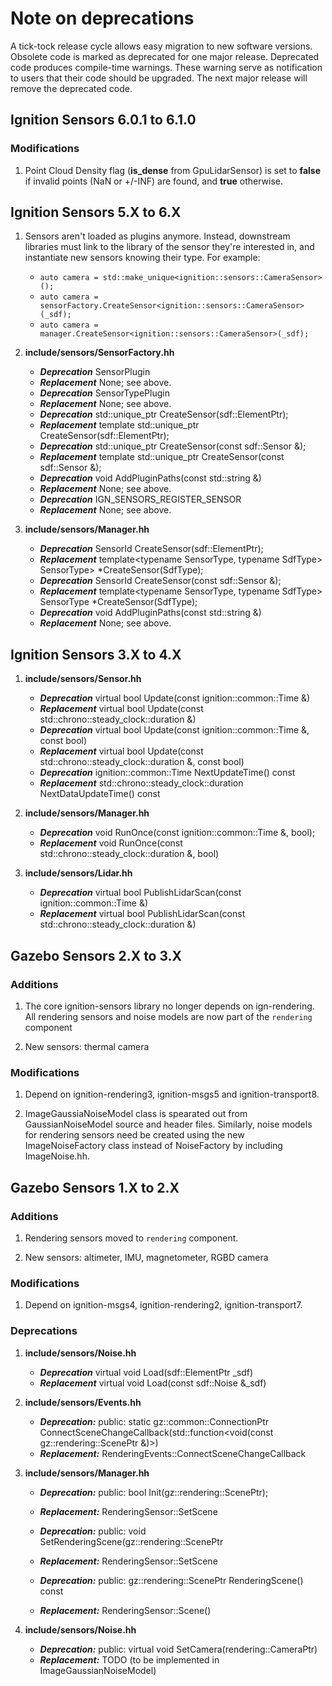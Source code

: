 # Note on deprecations
A tick-tock release cycle allows easy migration to new software versions.
Obsolete code is marked as deprecated for one major release.
Deprecated code produces compile-time warnings. These warning serve as
notification to users that their code should be upgraded. The next major
release will remove the deprecated code.

## Ignition Sensors 6.0.1 to 6.1.0

### Modifications

1. Point Cloud Density flag (**is_dense** from GpuLidarSensor) is set to **false**
   if invalid points (NaN or +/-INF) are found, and **true** otherwise.


## Ignition Sensors 5.X to 6.X

1. Sensors aren't loaded as plugins anymore. Instead, downstream libraries must
   link to the library of the sensor they're interested in, and instantiate
   new sensors knowing their type. For example:

    * `auto camera = std::make_unique<ignition::sensors::CameraSensor>();`
    * `auto camera = sensorFactory.CreateSensor<ignition::sensors::CameraSensor>(_sdf);`
    * `auto camera = manager.CreateSensor<ignition::sensors::CameraSensor>(_sdf);`

1. **include/sensors/SensorFactory.hh**
   + ***Deprecation*** SensorPlugin
   + ***Replacement*** None; see above.
   + ***Deprecation*** SensorTypePlugin
   + ***Replacement*** None; see above.
   + ***Deprecation*** std::unique_ptr<Sensor> CreateSensor(sdf::ElementPtr);
   + ***Replacement*** template<typename SensorType> std::unique_ptr<SensorType> CreateSensor(sdf::ElementPtr);
   + ***Deprecation*** std::unique_ptr<Sensor> CreateSensor(const sdf::Sensor &);
   + ***Replacement*** template<typename SensorType> std::unique_ptr<SensorType> CreateSensor(const sdf::Sensor &);
   + ***Deprecation*** void AddPluginPaths(const std::string &)
   + ***Replacement*** None; see above.
   + ***Deprecation*** IGN_SENSORS_REGISTER_SENSOR
   + ***Replacement*** None; see above.

1. **include/sensors/Manager.hh**
   + ***Deprecation*** SensorId CreateSensor(sdf::ElementPtr);
   + ***Replacement*** template<typename SensorType, typename SdfType> SensorType> \*CreateSensor(SdfType);
   + ***Deprecation*** SensorId CreateSensor(const sdf::Sensor &);
   + ***Replacement*** template<typename SensorType, typename SdfType> SensorType \*CreateSensor(SdfType);
   + ***Deprecation*** void AddPluginPaths(const std::string &)
   + ***Replacement*** None; see above.

## Ignition Sensors 3.X to 4.X

1. **include/sensors/Sensor.hh**
   + ***Deprecation*** virtual bool Update(const ignition::common::Time &)
   + ***Replacement*** virtual bool Update(const std::chrono::steady_clock::duration &)
   + ***Deprecation*** virtual bool Update(const ignition::common::Time &, const bool)
   + ***Replacement*** virtual bool Update(const std::chrono::steady_clock::duration &, const bool)
   + ***Deprecation*** ignition::common::Time NextUpdateTime() const
   + ***Replacement*** std::chrono::steady_clock::duration NextDataUpdateTime() const

1. **include/sensors/Manager.hh**
   + ***Deprecation*** void RunOnce(const ignition::common::Time &, bool);
   + ***Replacement*** void RunOnce(const std::chrono::steady_clock::duration &, bool)

1. **include/sensors/Lidar.hh**
   + ***Deprecation*** virtual bool PublishLidarScan(const ignition::common::Time &)
   + ***Replacement*** virtual bool PublishLidarScan(const std::chrono::steady_clock::duration &)

## Gazebo Sensors 2.X to 3.X

### Additions

1. The core ignition-sensors library no longer depends on ign-rendering. All
rendering sensors and noise models are now part of the `rendering` component

1. New sensors: thermal camera

### Modifications

1. Depend on ignition-rendering3, ignition-msgs5 and ignition-transport8.

1. ImageGaussiaNoiseModel class is spearated out from GaussianNoiseModel source
and header files. Similarly, noise models for rendering sensors need be created
using the new ImageNoiseFactory class instead of NoiseFactory by including
ImageNoise.hh.

## Gazebo Sensors 1.X to 2.X

### Additions

1. Rendering sensors moved to `rendering` component.

1. New sensors: altimeter, IMU, magnetometer, RGBD camera

### Modifications

1. Depend on ignition-msgs4, ignition-rendering2, ignition-transport7.

### Deprecations

1. **include/sensors/Noise.hh**
   + ***Deprecation*** virtual void Load(sdf::ElementPtr _sdf)
   + ***Replacement*** virtual void Load(const sdf::Noise &_sdf)

1. **include/sensors/Events.hh**
    + ***Deprecation:*** public: static gz::common::ConnectionPtr ConnectSceneChangeCallback(std::function<void(const gz::rendering::ScenePtr &)>)
    + ***Replacement:*** RenderingEvents::ConnectSceneChangeCallback

1. **include/sensors/Manager.hh**
    + ***Deprecation:*** public: bool Init(gz::rendering::ScenePtr);
    + ***Replacement:***  RenderingSensor::SetScene
    + ***Deprecation:*** public: void SetRenderingScene(gz::rendering::ScenePtr
    + ***Replacement:***  RenderingSensor::SetScene

    + ***Deprecation:*** public: gz::rendering::ScenePtr RenderingScene() const
    + ***Replacement:*** RenderingSensor::Scene()

1. **include/sensors/Noise.hh**
    + ***Deprecation:*** public: virtual void SetCamera(rendering::CameraPtr)
    + ***Replacement:***  TODO (to be implemented in ImageGaussianNoiseModel)


